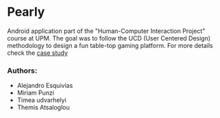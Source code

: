 # Pearly

Android application part of the "Human-Computer Interaction Project" course at UPM. The goal was to follow the UCD (User Centered Design) methodology to design a fun table-top gaming platform. For more details check the [case study](https://esq0001.github.io/)  
  
### Authors:  
- Alejandro Esquivias
- Miriam Punzi
- Timea udvarhelyi
- Themis Atsaloglou
